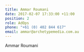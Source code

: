 ```yaml
---
title: Ammar Roumani
date: 2017-02-07 17:33:00 +11:00
position: 2
role: AdOps
phone: "+61 (0) 402 844 617"
email: ammar@archetypemedia.com.au
---
```


Ammar Roumani